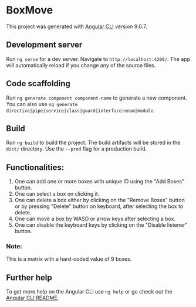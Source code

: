 # BoxMove

This project was generated with [Angular CLI](https://github.com/angular/angular-cli) version 9.0.7.

## Development server

Run `ng serve` for a dev server. Navigate to `http://localhost:4200/`. The app will automatically reload if you change any of the source files.

## Code scaffolding

Run `ng generate component component-name` to generate a new component. You can also use `ng generate directive|pipe|service|class|guard|interface|enum|module`.

## Build

Run `ng build` to build the project. The build artifacts will be stored in the `dist/` directory. Use the `--prod` flag for a production build.

## Functionalities:
1. One can add one or more boxes with unique ID using the "Add Boxes" button.
2. One can select a box on clicking it.
3. One can delete a box either by clicking on the "Remove Boxes" button or by pressing "Delete" button on keyboard, after selecting the box to delete.
4. One can move a box by WASD or arrow keys after selecting a box.
5. One can disable the keyboard keys by clicking on the "Disable listener" button. 

### Note: 
This is a matrix with a hard-coded value of 9 boxes.

## Further help

To get more help on the Angular CLI use `ng help` or go check out the [Angular CLI README](https://github.com/angular/angular-cli/blob/master/README.md).
